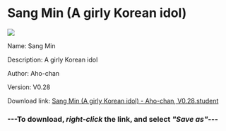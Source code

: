 # Sang Min (A girly Korean idol)

<img src = "https://raw.githubusercontent.com/Arbiter1223/Koukou-Gurashi-Custom-Students/master/Students/Files/Sang%20Min%20(A%20girly%20Korean%20idol).png">

Name: Sang Min

Description: A girly Korean idol

Author: Aho-chan

Version: V0.28

Download link: <a href="https://raw.githubusercontent.com/Arbiter1223/Koukou-Gurashi-Custom-Students/master/Students/Files/Sang%20Min%20(A%20girly%20Korean%20idol)%20-%20Aho-chan%2C%20V0.28.student">Sang Min (A girly Korean idol) - Aho-chan, V0.28.student</a>

### ---**To download, _right-click_ the link, and select _"Save as"_**---

